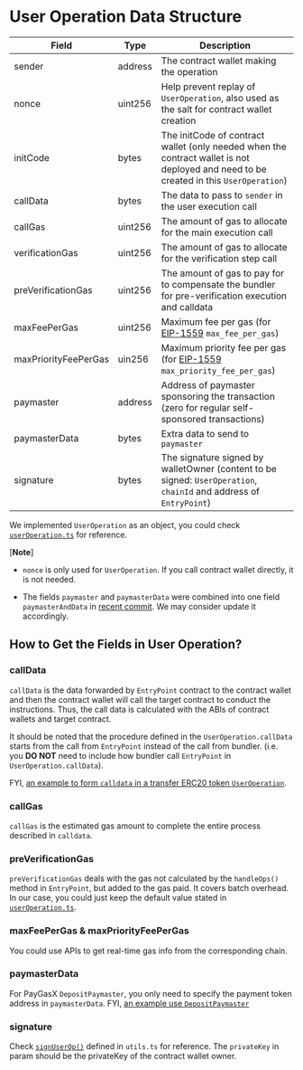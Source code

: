 # User Operation Data Structure

| Field                | Type    | Description                                                                                                                             |
| -------------------- | ------- | --------------------------------------------------------------------------------------------------------------------------------------- |
| sender               | address | The contract wallet making the operation                                                                                                |
| nonce                | uint256 | Help prevent replay of `UserOperation`, also used as the salt for contract wallet creation                                              |
| initCode             | bytes   | The initCode of contract wallet (only needed when the contract wallet is not deployed and need to be created in this `UserOperation`)   |
| callData             | bytes   | The data to pass to `sender` in the user execution call                                                                                 |
| callGas              | uint256 | The amount of gas to allocate for the main execution call                                                                               |
| verificationGas      | uint256 | The amount of gas to allocate for the verification step call                                                                            |
| preVerificationGas   | uint256 | The amount of gas to pay for to compensate the bundler for pre-verification execution and calldata                                      |
| maxFeePerGas         | uint256 | Maximum fee per gas (for [EIP-1559](https://github.com/ethereum/EIPs/blob/master/EIPS/eip-1559.md) `max_fee_per_gas`)                   |
| maxPriorityFeePerGas | uin256  | Maximum priority fee per gas (for [EIP-1559](https://github.com/ethereum/EIPs/blob/master/EIPS/eip-1559.md) `max_priority_fee_per_gas`) |
| paymaster            | address | Address of paymaster sponsoring the transaction (zero for regular self-sponsored transactions)                                          |
| paymasterData        | bytes   | Extra data to send to `paymaster`                                                                                                       |
| signature            | bytes   | The signature signed by walletOwner (content to be signed: `UserOperation`, `chainId` and address of `EntryPoint`)                      |

We implemented `UserOperation` as an object, you could check [`userOperation.ts`](../test/entity/userOperation.ts) for reference.

[**Note**]

- `nonce` is only used for `UserOperation`. If you call contract wallet directly, it is not needed.

- The fields `paymaster` and `paymasterData` were combined into one field `paymasterAndData` in [recent commit](https://github.com/ethereum/EIPs/commit/9b8132cfb3243fca785d8c42bc188a72cc84a511). We may consider update it accordingly.

## How to Get the Fields in User Operation?

### callData

`callData` is the data forwarded by `EntryPoint` contract to the contract wallet and then the contract wallet will call the target contract to conduct the instructions. Thus, the call data is calculated with the ABIs of contract wallets and target contract.

It should be noted that the procedure defined in the `UserOperation.callData` starts from the call from `EntryPoint` instead of the call from bundler. (i.e. you **DO NOT** need to include how bundler call `EntryPoint` in `UserOperation.callData`).

FYI, [an example to form `calldata` in a transfer ERC20 token `UserOperation`](https://github.com/DimensionDev/PayGasX/blob/main/GasReport.ts#L195-L200).

### callGas

`callGas` is the estimated gas amount to complete the entire process described in `calldata`.

### preVerificationGas

`preVerificationGas` deals with the gas not calculated by the `handleOps()` method in `EntryPoint`, but added to the gas paid. It covers batch overhead. In our case, you could just keep the default value stated in [`userOperation.ts`](../test/entity/userOperation.ts).

### maxFeePerGas & maxPriorityFeePerGas

You could use APIs to get real-time gas info from the corresponding chain.

### paymasterData

For PayGasX `DepositPaymaster`, you only need to specify the payment token address in `paymasterData`. FYI, [an example use `DepositPaymaster`](https://github.com/DimensionDev/PayGasX/blob/main/GasReport.ts#L271)

### signature

Check [`signUserOp()`](https://github.com/DimensionDev/PayGasX/blob/main/test/utils.ts#L143) defined in `utils.ts` for reference. The `privateKey` in param should be the privateKey of the contract wallet owner.
